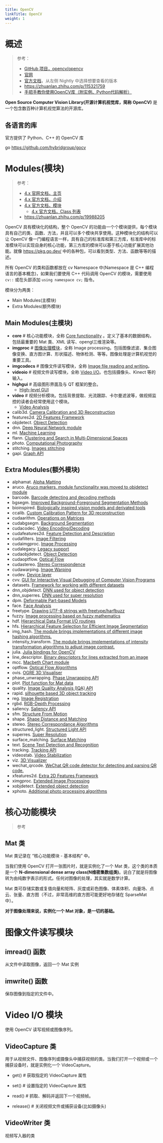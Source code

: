 ```yaml
---
title: OpenCV
linkTitle: OpenCV
weight: 1
---
```


# 概述

> 参考：
>
> - [GitHub 项目，opencv/opencv](https://github.com/opencv/opencv)
> - [官网](https://opencv.org/)
> - [官方文档](https://docs.opencv.org/)，从左侧 Nightly 中选择想要查看的版本
> - <https://zhuanlan.zhihu.com/p/115321759>
> - [手把手教你使用OpenCV库（附实例、Python代码解析）](https://www.jiqizhixin.com/articles/2019-03-22-10)

**Open Source Computer Vision Library(开源计算机视觉库，简称 OpenCV)** 是一个包含数百种计算机视觉算法的开源库。

## 各语言的库

官方提供了 Python、C++ 的 OpenCV 库

go https://github.com/hybridgroup/gocv

# Modules(模块)

> 参考：
>
> - [4.x 官网文档，主页](https://docs.opencv.org/4.x/index.html)
> - [4.x 官方文档，介绍]()
> - [4.x 官方文档，模块](https://docs.opencv.org/4.x/modules.html)
>   - [4.x 官方文档，Class 列表](https://docs.opencv.org/4.x/annotated.html)
> - https://zhuanlan.zhihu.com/p/19988205

OpenCV 具有模块化的结构，整个 OpenCV 的功能由一个个模块提供，每个模块具有自己的类、函数、方法，并且可以多个模块共享使用。这种模块化的结构可以让 OpenCV 像一门编程语言一样，具有自己的标准库和第三方库，标准库中的标准模块可以实现自身的核心功能，第三方库的模块可以基于核心功能扩展其他功能。就像 https://pkg.go.dev/ 中的各种包，可以看到类型、方法、函数等等的描述。

所有 OpenCV 的类和函数都放在 cv Namespace 中(Namespace 是 C++ 编程语言的基本概念)，如果我们要使用 C++ 代码调用 OpenCV 的模块，需要使用 `cv::` 或在头部添加 `using namespace cv;` 指令。

模块分为两类：

- Main Modules(主模块)
- Extra Modules(额外模块)

## Main Modules(主模块)

- **core** # 核心功能模块，全称 [Core functionality](https://docs.opencv.org/4.x/d0/de1/group__core.html) 。定义了基本的数据结构，包括最重要的 Mat 类、XML 读写、opengl三维渲染等。
- **imgproc** # [图像处理模块](docs/12.AI/计算机视觉/OpenCV/图像处理模块.md)，全称 Image processing。包括图像滤波、集合图像变换、直方图计算、形状描述、物体检测、等等。图像处理是计算机视觉的重要工具。
- **imgcodecs** # 图像文件读写模块，全称 [Image file reading and writing](https://docs.opencv.org/4.x/d4/da8/group__imgcodecs.html)。
- **videoio** # 视频文件读写模块，全称 [Video I/O](https://docs.opencv.org/4.x/dd/de7/group__videoio.html)。也包括摄像头、Kinect 等的输入。
- **highgui** # 高级图形界面及与 QT 框架的整合。
  - [High-level GUI](https://docs.opencv.org/4.x/d7/dfc/group__highgui.html)
- **video** # 视频分析模块。包括背景提取、光流跟踪、卡尔曼滤波等，做视频监控的读者会经常使用这个模块。
  - [Video Analysis](https://docs.opencv.org/4.x/d7/de9/group__video.html)
- calib3d. [Camera Calibration and 3D Reconstruction](https://docs.opencv.org/4.x/d9/d0c/group__calib3d.html)
- features2d. [2D Features Framework](https://docs.opencv.org/4.x/da/d9b/group__features2d.html)
- objdetect. [Object Detection](https://docs.opencv.org/4.x/d5/d54/group__objdetect.html)
- dnn. [Deep Neural Network module](https://docs.opencv.org/4.x/d6/d0f/group__dnn.html)
- ml. [Machine Learning](https://docs.opencv.org/4.x/dd/ded/group__ml.html)
- flann. [Clustering and Search in Multi-Dimensional Spaces](https://docs.opencv.org/4.x/dc/de5/group__flann.html)
- photo. [Computational Photography](https://docs.opencv.org/4.x/d1/d0d/group__photo.html)
- stitching. [Images stitching](https://docs.opencv.org/4.x/d1/d46/group__stitching.html)
- gapi. [Graph API](https://docs.opencv.org/4.x/d0/d1e/gapi.html)

## Extra Modules(额外模块)

- alphamat. [Alpha Matting](https://docs.opencv.org/4.x/d4/d40/group__alphamat.html)
- aruco. [Aruco markers, module functionality was moved to objdetect module](https://docs.opencv.org/4.x/d9/d6a/group__aruco.html)
- barcode. [Barcode detecting and decoding methods](https://docs.opencv.org/4.x/d2/dea/group__barcode.html)
- bgsegm. [Improved Background-Foreground Segmentation Methods](https://docs.opencv.org/4.x/d2/d55/group__bgsegm.html)
- bioinspired. [Biologically inspired vision models and derivated tools](https://docs.opencv.org/4.x/dd/deb/group__bioinspired.html)
- ccalib. [Custom Calibration Pattern for 3D reconstruction](https://docs.opencv.org/4.x/d3/ddc/group__ccalib.html)
- cudaarithm. [Operations on Matrices](https://docs.opencv.org/4.x/d5/d8e/group__cudaarithm.html)
- cudabgsegm. [Background Segmentation](https://docs.opencv.org/4.x/d6/d17/group__cudabgsegm.html)
- cudacodec. [Video Encoding/Decoding](https://docs.opencv.org/4.x/d0/d61/group__cudacodec.html)
- cudafeatures2d. [Feature Detection and Description](https://docs.opencv.org/4.x/d6/d1d/group__cudafeatures2d.html)
- cudafilters. [Image Filtering](https://docs.opencv.org/4.x/dc/d66/group__cudafilters.html)
- cudaimgproc. [Image Processing](https://docs.opencv.org/4.x/d0/d05/group__cudaimgproc.html)
- cudalegacy. [Legacy support](https://docs.opencv.org/4.x/d5/dc3/group__cudalegacy.html)
- cudaobjdetect. [Object Detection](https://docs.opencv.org/4.x/d9/d3f/group__cudaobjdetect.html)
- cudaoptflow. [Optical Flow](https://docs.opencv.org/4.x/d7/d3f/group__cudaoptflow.html)
- cudastereo. [Stereo Correspondence](https://docs.opencv.org/4.x/dd/d47/group__cudastereo.html)
- cudawarping. [Image Warping](https://docs.opencv.org/4.x/db/d29/group__cudawarping.html)
- cudev. [Device layer](https://docs.opencv.org/4.x/df/dfc/group__cudev.html)
- cvv. [GUI for Interactive Visual Debugging of Computer Vision Programs](https://docs.opencv.org/4.x/df/dff/group__cvv.html)
- datasets. [Framework for working with different datasets](https://docs.opencv.org/4.x/d8/d00/group__datasets.html)
- dnn_objdetect. [DNN used for object detection](https://docs.opencv.org/4.x/d5/df6/group__dnn__objdetect.html)
- dnn_superres. [DNN used for super resolution](https://docs.opencv.org/4.x/d9/de0/group__dnn__superres.html)
- dpm. [Deformable Part-based Models](https://docs.opencv.org/4.x/d9/d12/group__dpm.html)
- face. [Face Analysis](https://docs.opencv.org/4.x/db/d7c/group__face.html)
- freetype. [Drawing UTF-8 strings with freetype/harfbuzz](https://docs.opencv.org/4.x/d4/dfc/group__freetype.html)
- fuzzy. [Image processing based on fuzzy mathematics](https://docs.opencv.org/4.x/df/d5b/group__fuzzy.html)
- hdf. [Hierarchical Data Format I/O routines](https://docs.opencv.org/4.x/db/d77/group__hdf.html)
- hfs. [Hierarchical Feature Selection for Efficient Image Segmentation](https://docs.opencv.org/4.x/dc/d29/group__hfs.html)
- img_hash. [The module brings implementations of different image hashing algorithms.](https://docs.opencv.org/4.x/d4/d93/group__img__hash.html)
- intensity_transform. [The module brings implementations of intensity transformation algorithms to adjust image contrast.](https://docs.opencv.org/4.x/dc/dfe/group__intensity__transform.html)
- julia. [Julia bindings for OpenCV](https://docs.opencv.org/4.x/d7/d44/group__julia.html)
- line_descriptor. [Binary descriptors for lines extracted from an image](https://docs.opencv.org/4.x/dc/ddd/group__line__descriptor.html)
- mcc. [Macbeth Chart module](https://docs.opencv.org/4.x/dd/d19/group__mcc.html)
- optflow. [Optical Flow Algorithms](https://docs.opencv.org/4.x/d2/d84/group__optflow.html)
- ovis. [OGRE 3D Visualiser](https://docs.opencv.org/4.x/d2/d17/group__ovis.html)
- phase_unwrapping. [Phase Unwrapping API](https://docs.opencv.org/4.x/df/d3a/group__phase__unwrapping.html)
- plot. [Plot function for Mat data](https://docs.opencv.org/4.x/db/dfe/group__plot.html)
- quality. [Image Quality Analysis (IQA) API](https://docs.opencv.org/4.x/dc/d20/group__quality.html)
- rapid. [silhouette based 3D object tracking](https://docs.opencv.org/4.x/d4/dc4/group__rapid.html)
- reg. [Image Registration](https://docs.opencv.org/4.x/db/d61/group__reg.html)
- rgbd. [RGB-Depth Processing](https://docs.opencv.org/4.x/d2/d3a/group__rgbd.html)
- saliency. [Saliency API](https://docs.opencv.org/4.x/d8/d65/group__saliency.html)
- sfm. [Structure From Motion](https://docs.opencv.org/4.x/d8/d8c/group__sfm.html)
- shape. [Shape Distance and Matching](https://docs.opencv.org/4.x/d1/d85/group__shape.html)
- stereo. [Stereo Correspondance Algorithms](https://docs.opencv.org/4.x/dd/d86/group__stereo.html)
- structured_light. [Structured Light API](https://docs.opencv.org/4.x/d1/d90/group__structured__light.html)
- superres. [Super Resolution](https://docs.opencv.org/4.x/d7/d0a/group__superres.html)
- surface_matching. [Surface Matching](https://docs.opencv.org/4.x/d9/d25/group__surface__matching.html)
- text. [Scene Text Detection and Recognition](https://docs.opencv.org/4.x/d4/d61/group__text.html)
- tracking. [Tracking API](https://docs.opencv.org/4.x/d9/df8/group__tracking.html)
- videostab. [Video Stabilization](https://docs.opencv.org/4.x/d5/d50/group__videostab.html)
- viz. [3D Visualizer](https://docs.opencv.org/4.x/d1/d19/group__viz.html)
- wechat_qrcode. [WeChat QR code detector for detecting and parsing QR code.](https://docs.opencv.org/4.x/dd/d63/group__wechat__qrcode.html)
- xfeatures2d. [Extra 2D Features Framework](https://docs.opencv.org/4.x/d1/db4/group__xfeatures2d.html)
- ximgproc. [Extended Image Processing](https://docs.opencv.org/4.x/df/d2d/group__ximgproc.html)
- xobjdetect. [Extended object detection](https://docs.opencv.org/4.x/d4/d54/group__xobjdetect.html)
- xphoto. [Additional photo processing algorithms](https://docs.opencv.org/4.x/de/daa/group__xphoto.html)

# 核心功能模块

> 参考

## Mat 类

Mat 类记录在 “核心功能模块 - 基本结构” 中。

当我们使用 OpenCV 打开一张图片时，就是实例化了一个 Mat 类，这个类的本质是一个 **N-dimensional dense array class(N维密集数组类)**。说白了就是将图像转为由纯数字表示的形式。任何对图像的处理，其实就是数学计算。

Mat 类可存储实数或复值向量和矩阵、灰度或彩色图像、体素体积、向量场、点云、张量、直方图（不过，非常高维的直方图可能更好地存储在 SparseMat 中）。

**对于图像处理来说，实例化一个 Mat 对象，是一切的基础。**

# 图像文件读写模块

## imread() 函数

从文件中读取图像，返回一个 Mat 实例

## imwrite() 函数

保存图像到指定的文件中。

# Video I/O 模块

使用 OpenCV 读写视频或图像序列。

## VideoCapture 类

用于从视频文件、图像序列或摄像头中捕获视频的类。当我们打开一个视频或一个捕获设备时，就是实例化一个 VideoCapture。

- get() # 获取指定的 VideoCapture 属性
- set() # 设置指定的  VideoCapture 属性

- read() # 抓取、解码并返回下一个视频帧。
- release() # 关闭视频文件或捕获设备(比如摄像头)

## VideoWriter 类

视频写入器的类
